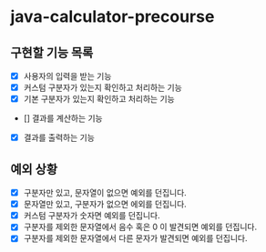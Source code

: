 # java-calculator-precourse

## 구현할 기능 목록

- [x] 사용자의 입력을 받는 기능
- [x] 커스텀 구분자가 있는지 확인하고 처리하는 기능
- [x] 기본 구분자가 있는지 확인하고 처리하는 기능
- [] 결과를 계산하는 기능
- [x] 결과를 출력하는 기능

## 예외 상황

- [x] 구분자만 있고, 문자열이 없으면 예외를 던집니다.
- [x] 문자열만 있고, 구분자가 없으면 에외를 던집니다.
- [x] 커스텀 구분자가 숫자면 예외를 던집니다.
- [x] 구분자를 제외한 문자열에서 음수 혹은 0 이 발견되면 예외를 던집니다.
- [x] 구분자를 제외한 문자열에서 다른 문자가 발견되면 예외를 던집니다.